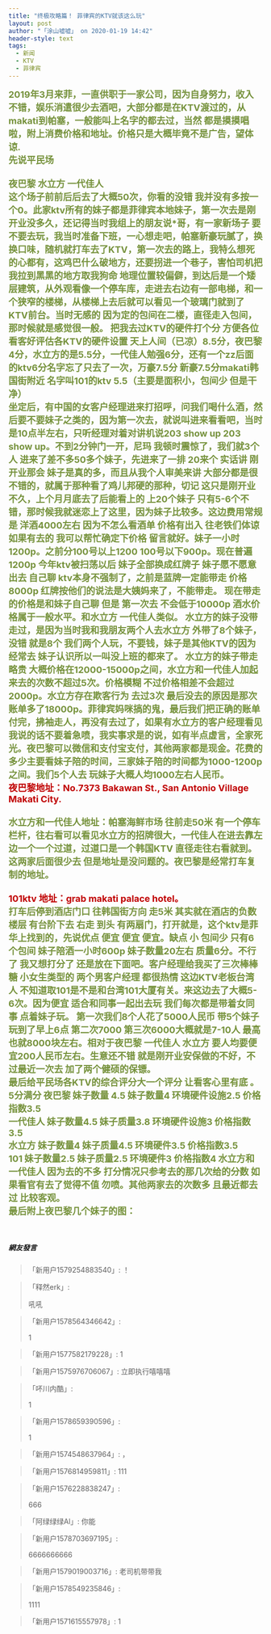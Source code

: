 ```yaml
---
title: "终极攻略篇！ 菲律宾的KTV就该这么玩"
layout: post
author: "「涂山嘘嘘」 on 2020-01-19 14:42"
header-style: text
tags:
  - 新闻
  - KTV
  - 菲律宾
---
```


<span style="color: rgb(118, 146, 60);"><strong><span style="font-size: 18px;">2019年3月来菲，一直供职于一家公司，因为自身努力，收入不错，娱乐消遣很少去酒吧，大部分都是在KTV渡过的，从makati到帕塞，一般能叫上名字的都去过，当然 都是摸摸唱啦，附上消费价格和地址。价格只是大概毕竟不是广告，望体谅.</span></strong></span>
<span style="color: rgb(118, 146, 60);"><strong><span style="color: rgb(118, 146, 60); font-size: 18px;"><br></span></strong></span>
<span style="color: rgb(118, 146, 60);"><strong><span style="color: rgb(118, 146, 60); font-size: 18px;">先说平民场</span></strong></span>
<span style="color: rgb(118, 146, 60);"><strong><span style="color: rgb(118, 146, 60); font-size: 18px;"><br></span></strong></span>
<span style="color: rgb(118, 146, 60);"><strong><span style="color: rgb(118, 146, 60); font-size: 18px;"><br></span></strong></span>
<span style="color: rgb(118, 146, 60);"><strong><span style="color: rgb(118, 146, 60); font-size: 18px;">夜巴黎 水立方 一代佳人</span></strong></span>
<span style="color: rgb(118, 146, 60);"><strong><span style="color: rgb(118, 146, 60); font-size: 18px;"><br></span></strong></span>
<span style="color: rgb(118, 146, 60);"><strong><span style="color: rgb(118, 146, 60); font-size: 18px;">这个场子前前后后去了大概50次，你看的没错 我并没有多按一个0。此家ktv所有的妹子都是菲律宾本地妹子，第一次去是刚开业没多久，还记得当时我组上的朋友说*哥，有一家新场子 要不要去玩，我当时准备下班，一心想走吧，帕塞新豪玩腻了，换换口味，随机就打车去了KTV，第一次去的路上，我特么想死的心都有，这鸡巴什么破地方，还要拐进一个巷子，害怕司机把我拉到黑黑的地方取我狗命 地理位置较偏僻，到达后是一个矮层建筑，从外观看像一个停车库，走进去右边有一部电梯，和一个狭窄的楼梯，从楼梯上去后就可以看见一个玻璃门就到了KTV前台。当时无感的 因为定的包间在二楼，直径走入包间，那时候就是感觉很一般。</span></strong></span>
<span style="color: rgb(118, 146, 60);"><strong><span style="color: rgb(118, 146, 60); font-size: 18px;">把我去过KTV的硬件打个分 方便各位看客好评估各KTV的硬件设置 天上人间（已凉）8.5分，夜巴黎4分，水立方的是5.5分，一代佳人勉强6分，还有一个zz后面的ktv6分名字忘了只去了一次，万豪7.5分 新豪7.5分makati韩国街附近 名字叫101的ktv 5.5（主要是面积小，包间少 但是干净）</span></strong></span>
<span style="color: rgb(118, 146, 60);"><strong><span style="color: rgb(118, 146, 60); font-size: 18px;"><br></span></strong></span>
<span style="color: rgb(118, 146, 60);"><strong><span style="color: rgb(118, 146, 60); font-size: 18px;">坐定后，有中国的女客户经理进来打招呼，问我们喝什么酒，然后要不要妹子之类的，因为第一次去，就说叫进来看看吧，当时是10点半左右，只听经理对着对讲机说203 show up 203 show up。不到2分钟门一开，尼玛 我顿时震惊了，我们就3个人 进来了差不多50多个妹子，先进来了一排 20来个 实话讲 刚开业那会 妹子是真的多，而且从我个人审美来讲 大部分都是很不错的，就属于那种看了鸡儿邦硬的那种，切记 这只是刚开业不久，上个月月底去了后能看上的 上20个妹子 只有5-6个不错，那时候我就迷恋上了这里，因为妹子比较多。这边费用常规是 洋酒4000左右 因为不怎么看酒单 价格有出入 往老铁们体谅 如果有去的 我可以帮忙确定下价格 留言就好。妹子一小时1200p。之前分100号以上1200 100号以下900p。现在普遍1200p 今年ktv被扫荡以后 妹子全部换成红牌子 妹子愿不愿意出去 自己聊 ktv本身不强制了，之前是蓝牌一定能带走 价格8000p 红牌按他们的说法是大姨妈来了，不能带走。 现在带走的价格是和妹子自己聊 但是 第一次去 不会低于10000p 酒水价格属于一般水平。和水立方 一代佳人类似。 水立方的妹子没带走过，是因为当时我和我朋友两个人去水立方 外带了8个妹子，没错 就是8个 我们两个人玩，不要钱，妹子是其他KTV的因为经常去 妹子认识所以一叫没上班的都来了。 水立方的妹子带走略贵 大概价格在12000-15000p之间，水立方和一代佳人加起来去的次数不超过5次。价格模糊 不过价格相差不会超过2000p。水立方存在欺客行为 去过3次 最后没去的原因是那次账单多了18000p。菲律宾妈咪搞的鬼，最后我们把正确的账单付完，拂袖走人，再没有去过了，如果有水立方的客户经理看见我说的话不要着急喷，我实事求是的说，如有半点虚言，全家死光。夜巴黎可以微信和支付宝支付，其他两家都是现金。花费的多少主要看妹子陪的时间，三家妹子陪的时间都为1000-1200p之间。我们5个人去 玩妹子大概人均1000左右人民币。</span></strong></span>
<span style="color: rgb(118, 146, 60);"><strong><span style="color: rgb(118, 146, 60); font-size: 18px;"><br></span></strong></span>
<span style="color: rgb(192, 0, 0);"><strong><span style="font-size: 18px;">夜巴黎地址：No.7373 Bakawan St., San Antonio Village Makati City.</span></strong></span>
<span style="color: rgb(118, 146, 60);"><strong><span style="color: rgb(118, 146, 60); font-size: 18px;"><br></span></strong></span>
<span style="color: rgb(118, 146, 60);"><strong><span style="color: rgb(118, 146, 60); font-size: 18px;"><br></span></strong></span>
<span style="color: rgb(118, 146, 60);"><strong><span style="color: rgb(118, 146, 60); font-size: 18px;">水立方和一代佳人地址：帕塞海鲜市场 往前走50米 有一个停车栏杆，往右看可以看见水立方的招牌很大，一代佳人在进去靠左边一个一个过道，过道口是一个韩国KTV 直径走往右看就到。这两家后面很少去 但是地址是没问题的。夜巴黎是经常打车复制的地址。</span></strong></span>
<span style="color: rgb(118, 146, 60);"><strong><span style="color: rgb(118, 146, 60); font-size: 18px;"><br></span></strong></span>
<span style="color: rgb(118, 146, 60);"><strong><span style="color: rgb(118, 146, 60); font-size: 18px;"><br></span></strong></span>
<span style="color: rgb(192, 0, 0);"><strong><span style="font-size: 18px;">101ktv 地址：grab makati palace hotel。</span></strong></span>
<span style="color: rgb(118, 146, 60);"><strong><span style="color: rgb(118, 146, 60); font-size: 18px;"><br></span></strong></span>
<span style="color: rgb(118, 146, 60);"><strong><span style="color: rgb(118, 146, 60); font-size: 18px;">打车后停到酒店门口 往韩国街方向 走5米 其实就在酒店的负数楼层 有台阶下去 右走 到头 有两扇门，打开就是，这个ktv是菲华上找到的，先说优点 便宜 便宜 便宜。缺点 小 包间少 只有6个包间 妹子陪酒一小时600p 妹子数量20左右 质量6分。不行了 我又想打分了 还是放在下面吧。客户经理给我买了三次棒棒糖 小女生类型的 两个男客户经理 都很热情 这边KTV老板台湾人 不知道取101是不是和台湾101大厦有关。来这边去了大概5-6次。因为便宜 适合和同事一起出去玩 我们每次都是带着女同事 点着妹子玩。 第一次我们8个人花了5000人民币 带5个妹子玩到了早上6点 第二次7000 第三次6000大概就是7-10人 最高也就8000块左右。相对于夜巴黎 一代佳人 水立方 要人均要便宜200人民币左右。生意还不错 就是刚开业安保做的不好，不过最近一次去 加了两个健硕的保镖。</span></strong></span>
<span style="color: rgb(118, 146, 60);"><strong><span style="color: rgb(118, 146, 60); font-size: 18px;"><br></span></strong></span>
<span style="color: rgb(118, 146, 60);"><strong><span style="color: rgb(118, 146, 60); font-size: 18px;">最后给平民场各KTV的综合评分大一个评分 让看客心里有底 。5分满分</span></strong></span>
<span style="color: rgb(118, 146, 60);"><strong><span style="color: rgb(118, 146, 60); font-size: 18px;">夜巴黎</span></strong></span>
<span style="color: rgb(118, 146, 60);"><strong><span style="color: rgb(118, 146, 60); font-size: 18px;">妹子数量 4.5</span></strong></span>
<span style="color: rgb(118, 146, 60);"><strong><span style="color: rgb(118, 146, 60); font-size: 18px;">妹子数量4</span></strong></span>
<span style="color: rgb(118, 146, 60);"><strong><span style="color: rgb(118, 146, 60); font-size: 18px;">环境硬件设施2.5</span></strong></span>
<span style="color: rgb(118, 146, 60);"><strong><span style="color: rgb(118, 146, 60); font-size: 18px;">价格指数3.5</span></strong></span>
<span style="color: rgb(118, 146, 60);"><strong><span style="color: rgb(118, 146, 60); font-size: 18px;"><br></span></strong></span>
<span style="color: rgb(118, 146, 60);"><strong><span style="color: rgb(118, 146, 60); font-size: 18px;">一代佳人</span></strong></span>
<span style="color: rgb(118, 146, 60);"><strong><span style="color: rgb(118, 146, 60); font-size: 18px;">妹子数量4.5</span></strong></span>
<span style="color: rgb(118, 146, 60);"><strong><span style="color: rgb(118, 146, 60); font-size: 18px;">妹子质量3.8</span></strong></span>
<span style="color: rgb(118, 146, 60);"><strong><span style="color: rgb(118, 146, 60); font-size: 18px;">环境硬件设施3</span></strong></span>
<span style="color: rgb(118, 146, 60);"><strong><span style="color: rgb(118, 146, 60); font-size: 18px;">价格指数3.5</span></strong></span>
<span style="color: rgb(118, 146, 60);"><strong><span style="color: rgb(118, 146, 60); font-size: 18px;"><br></span></strong></span>
<span style="color: rgb(118, 146, 60);"><strong><span style="color: rgb(118, 146, 60); font-size: 18px;">水立方</span></strong></span>
<span style="color: rgb(118, 146, 60);"><strong><span style="color: rgb(118, 146, 60); font-size: 18px;">妹子数量4</span></strong></span>
<span style="color: rgb(118, 146, 60);"><strong><span style="color: rgb(118, 146, 60); font-size: 18px;">妹子质量4.5</span></strong></span>
<span style="color: rgb(118, 146, 60);"><strong><span style="color: rgb(118, 146, 60); font-size: 18px;">环境硬件3.5</span></strong></span>
<span style="color: rgb(118, 146, 60);"><strong><span style="color: rgb(118, 146, 60); font-size: 18px;">价格指数3.5</span></strong></span>
<span style="color: rgb(118, 146, 60);"><strong><span style="color: rgb(118, 146, 60); font-size: 18px;"><br></span></strong></span>
<span style="color: rgb(118, 146, 60);"><strong><span style="color: rgb(118, 146, 60); font-size: 18px;">101</span></strong></span>
<span style="color: rgb(118, 146, 60);"><strong><span style="color: rgb(118, 146, 60); font-size: 18px;">妹子数量2.5</span></strong></span>
<span style="color: rgb(118, 146, 60);"><strong><span style="color: rgb(118, 146, 60); font-size: 18px;">妹子质量2.5</span></strong></span>
<span style="color: rgb(118, 146, 60);"><strong><span style="color: rgb(118, 146, 60); font-size: 18px;">环境硬件3</span></strong></span>
<span style="color: rgb(118, 146, 60);"><strong><span style="color: rgb(118, 146, 60); font-size: 18px;">价格指数4</span></strong></span>
<span style="color: rgb(118, 146, 60);"><strong><span style="color: rgb(118, 146, 60); font-size: 18px;">水立方和一代佳人 因为去的不多 打分情况只参考去的那几次给的分数 如果看官有去了觉得不值 勿喷。其他两家去的次数多 且最近都去过 比较客观。</span></strong></span>
<span style="color: rgb(118, 146, 60);"><strong><span style="color: rgb(118, 146, 60); font-size: 18px;"><br></span></strong></span>
<span style="color: rgb(118, 146, 60);"><strong><span style="color: rgb(118, 146, 60); font-size: 18px;">最后附上夜巴黎几个妹子的图：</span></strong></span>

<br>

##### 網友發言 
> 「新用户1579254883540」:
> ！

> 「释然erk」:
> <p>吼吼</p>

> 「新用户1578564346642」:
> <p>1</p>

> 「新用户1577582179228」:
> 1

> 「新用户1575976706067」:
> 立即执行嘻嘻嘻

> 「吥川内酷」:
> <p>1</p>

> 「新用户1578659390596」:
> <p>1</p>

> 「新用户1574548637964」:
> ，

> 「新用户1576814959811」:
> 111

> 「新用户1576228838247」:
> <p>666</p>

> 「阿绿绿绿Al」:
> 你能

> 「新用户1578703697195」:
> <p>6666666666</p>

> 「新用户1579019003716」:
> 老司机带带我

> 「新用户1578549235846」:
> <p>1111</p>

> 「新用户1571615557978」:
> 1


